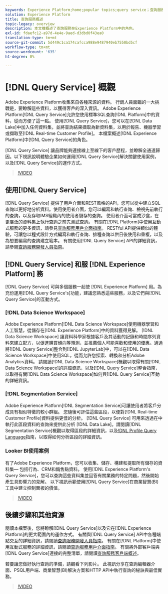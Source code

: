 ```yaml
---
keywords: Experience Platform;home;popular topics;query service；查詢服務；query
solution: Experience Platform
title: 查詢服務概述
topic-legacy: overview
description: 本文檔概述了查詢服務在Experience Platform中的角色。
exl-id: fdaefc12-a97d-4e4e-9aed-d3dbd0f43ea0
translation-type: tm+mt
source-git-commit: 5d449c1ca174cafcca988e9487940eb7550bd5cf
workflow-type: tm+mt
source-wordcount: '635'
ht-degree: 0%

---
```


# [!DNL Query Service] 概觀

Adobe Experience Platform收集來自各種來源的資料。 行銷人員面臨的一大挑戰是，要瞭解這些資料，以獲得客戶的深入資訊。 Adobe Experience Platform[!DNL Query Service]允許您使用標準SQL查詢[!DNL Platform]中的資料，從而方便了這一點。 使用[!DNL Query Service]，您可以在[!DNL Data Lake]中加入任何資料集，並將查詢結果擷取為新資料集，以用於報告、機器學習或擷取至[!DNL Real-time Customer Profile]。 本檔案概述[!DNL Experience Platform]中[!DNL Query Service]的角色。

[!DNL Query Service] 讓品牌能夠連接線上至線下的客戶歷程，並瞭解全通道歸因。以下視訊說明體驗企業如何運用[!DNL Query Service]解決關鍵使用案例，以及[!DNL Query Service]的運作方式。

>[!VIDEO](https://video.tv.adobe.com/v/29795?quality=12&learn=on)

## 使用[!DNL Query Service]

[!DNL Query Service] 提供了用戶介面和REST風格的API，您可以從中建立SQL查詢以更好地分析資料。使用使用者介面，您可以編寫和執行查詢、檢視先前執行的查詢，以及存取IMS組織內的使用者儲存的查詢。 使用者介面可當成沙盒，在更廣泛的資料集上執行查詢之前先測試查詢。 有關在[!DNL Platform]中使用互動式服務的更多資訊，請參見[查詢服務用戶介面指南](ui/overview.md)。 RESTful API提供類似的體驗，可讓您以程式設計方式編寫和執行查詢、排程查詢以供日後使用和重複，以及為想要編寫的查詢建立範本。 有關使用[!DNL Query Service] API的詳細資訊，請參閱[查詢服務開發人員指南](api/getting-started.md)。

## [!DNL Query Service] 和服 [!DNL Experience Platform] 務

[!DNL Query Service] 可與多個服務一起使 [!DNL Experience Platform] 用。為充份運用[!DNL Query Service's]功能，建議您熟悉這些服務，以及它們與[!DNL Query Service]的互動方式。

### [!DNL Data Science Workspace]

Adobe Experience Platform[!DNL Data Science Workspace]使用機器學習和人工智慧，從儲存在[!DNL Experience Platform]中的資料獲得見解。 [!DNL Data Science Workspace] 讓資料科學家根據客戶及其活動的記錄和時間序列資料來建立配方，以促進購買傾向等預測，並推薦個人可能喜歡和使用的優惠。通過將[!DNL Query Service]整合到[!DNL JupyterLab]中，可以在[!DNL Data Science Workspace]中使用SQL，從而允許您探索、轉換和分析Adobe Analytics資料。 請閱讀[!DNL Data Science Workspace]概觀以取得有關[!DNL Data Science Workspace]的詳細資訊，以及[!DNL Query Service]整合指南，以取得有關[!DNL Data Science Workspace]如何與[!DNL Query Service]互動的詳細資訊。

### [!DNL Segmentation Service]

Adobe Experience Platform[!DNL Segmentation Service]可讓使用者將客戶分成具有相似特徵的較小群組。 您隨後可評估這些區段，以便對[!DNL Real-time Customer Profile]資料提供更佳的分析。 [!DNL Query Service] 可用來透過在中執行此區段資料的查詢來提供此分析 [!DNL Data Lake]。請閱讀[!DNL Segmentation Service]概觀以取得區段的詳細資訊，以及[!DNL Profile Query Language](PQL)指南，以取得如何分析區段的詳細資訊。

### Looker BI使用案例

有了Adobe Experience Platform，您可以收集、儲存、構建和提取所有儲存的資料集— 包括行為、CRM和銷售點資料。 使用[!DNL Experience Platform's Query Service]，您可以查詢這些資料集並回答有關業務的特定問題，然後開始產生具影響力的見解。 以下視訊示範使用[!DNL Query Service]在商業智慧(BI)工具中建立控制面板的價值。

>[!VIDEO](https://video.tv.adobe.com/v/28981?quality=12&learn=on)

## 後續步驟和其他資源

閱讀本檔案後，您將瞭解[!DNL Query Service]以及它在[!DNL Experience Platform]的更大範圍內的運作方式。 有關與[!DNL Query Service] API中各種端點交互的詳細資訊，請閱讀[查詢服務開發人員指南](api/getting-started.md)。 有關在[!DNL Platform]中使用互動式服務的詳細資訊，請閱讀[查詢服務用戶介面指南](ui/overview.md)。 有關將外部客戶端與[!DNL Query Service]連接的完整清單，請閱讀[查詢服務客戶端概述](clients/overview.md)。

若要讓您做好執行查詢的準備，請觀看下列影片。 此視訊分享在查詢編輯器介面、PSQL用戶端、商業智慧(BI)解決方案和HTTP API中執行查詢的秘訣與最佳實務。

>[!VIDEO](https://video.tv.adobe.com/v/29811?quality=12&learn=on)
